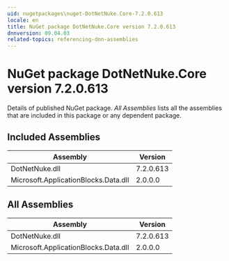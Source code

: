 ```yaml
---
uid: nugetpackages\nuget-DotNetNuke.Core-7.2.0.613
locale: en
title: NuGet package DotNetNuke.Core version 7.2.0.613
dnnversion: 09.04.03
related-topics: referencing-dnn-assemblies
---
```


# NuGet package DotNetNuke.Core version 7.2.0.613
Details of published NuGet package.
*All Assemblies* lists all the assemblies that are included in this package or any dependent package.

## Included Assemblies

|Assembly|Version|
|---|---|
|DotNetNuke.dll|7.2.0.613|
|Microsoft.ApplicationBlocks.Data.dll|2.0.0.0|

## All Assemblies

|Assembly|Version|
|---|---|
|DotNetNuke.dll|7.2.0.613|
|Microsoft.ApplicationBlocks.Data.dll|2.0.0.0|

